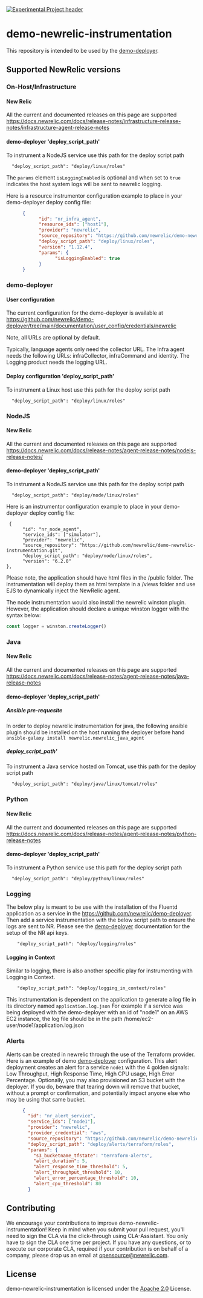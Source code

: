 [![Experimental Project header](https://github.com/newrelic/opensource-website/raw/master/src/images/categories/Experimental.png)](https://opensource.newrelic.com/oss-category/#experimental)

# demo-newrelic-instrumentation

This repository is intended to be used by the [demo-deployer](https://github.com/newrelic/demo-deployer).

## Supported NewRelic versions
### On-Host/Infrastructure

#### New Relic
All the current and documented releases on this page are supported
https://docs.newrelic.com/docs/release-notes/infrastructure-release-notes/infrastructure-agent-release-notes

#### demo-deployer 'deploy_script_path'
To instrument a NodeJS service use this path for the deploy script path

      "deploy_script_path": "deploy/linux/roles"

The `params` element `isLoggingEnabled` is optional and when set to `true` indicates the host system logs will be sent to newrelic logging.

Here is a resource instrumentor configuration example to place in your demo-deployer deploy config file:
```json
      {
            "id": "nr_infra_agent",
            "resource_ids": ["host1"],
            "provider": "newrelic",
            "source_repository": "https://github.com/newrelic/demo-newrelic-instrumentation.git",
            "deploy_script_path": "deploy/linux/roles",
            "version": "1.12.4",
            "params": {
                  "isLoggingEnabled": true
            }
      }
```

### demo-deployer

#### User configuration

The current configuration for the demo-deployer is available at https://github.com/newrelic/demo-deployer/tree/main/documentation/user_config/credentials/newrelic

Note, all URLs are optional by default. 

Typically, language agents only need the collector URL.
The Infra agent needs the following URLs: infraCollector, infraCommand and identity.
The Logging product needs the logging URL.


#### Deploy configuration 'deploy_script_path'
To instrument a Linux host use this path for the deploy script path

      "deploy_script_path": "deploy/linux/roles"

### NodeJS

#### New Relic
All the current and documented releases on this page are supported
https://docs.newrelic.com/docs/release-notes/agent-release-notes/nodejs-release-notes/

#### demo-deployer 'deploy_script_path'
To instrument a NodeJS service use this path for the deploy script path

      "deploy_script_path": "deploy/node/linux/roles"

Here is an instrumentor configuration example to place in your demo-deployer deploy config file:
```
 {
      "id": "nr_node_agent",
      "service_ids": ["simulator"],
      "provider": "newrelic",
      "source_repository": "https://github.com/newrelic/demo-newrelic-instrumentation.git",
      "deploy_script_path": "deploy/node/linux/roles",
      "version": "6.2.0"
},
```

Please note, the application should have html files in the /public folder. The instrumentation will deploy them as html template in a /views folder and use EJS to dynamically inject the NewRelic agent.

The node instrumentation would also install the newrelic winston plugin. However, the application should declare a unique winston logger with the syntax below:

```javascript
const logger = winston.createLogger()
```


### Java

#### New Relic
All the current and documented releases on this page are supported
https://docs.newrelic.com/docs/release-notes/agent-release-notes/java-release-notes

#### demo-deployer 'deploy_script_path'

##### Ansible pre-requesite

In order to deploy newrelic instrumentation for java, the following ansible plugin should be installed on the host running the deployer before hand ```ansible-galaxy install newrelic.newrelic_java_agent```

##### deploy_script_path'
To instrument a Java service hosted on Tomcat, use this path for the deploy script path

      "deploy_script_path": "deploy/java/linux/tomcat/roles"

### Python

#### New Relic
All the current and documented releases on this page are supported
https://docs.newrelic.com/docs/release-notes/agent-release-notes/python-release-notes

#### demo-deployer 'deploy_script_path'
To instrument a Python service use this path for the deploy script path

      "deploy_script_path": "deploy/python/linux/roles"

### Logging
The below play is meant to be use with the installation of the Fluentd application as a service in the https://github.com/newrelic/demo-deployer.
Then add a service instrumentation with the below script path to ensure the logs are sent to NR.
Please see the [demo-deployer](https://github.com/newrelic/demo-deployer) documentation for the setup of the NR api keys.

        "deploy_script_path": "deploy/logging/roles"

#### Logging in Context
Similar to logging, there is also another specific play for instrumenting with Logging in Context.

        "deploy_script_path": "deploy/logging_in_context/roles"

This instrumentation is dependent on the application to generate a log file in its directory named `application.log.json`
For example if a service was being deployed with the demo-deployer with an id of "node1" on an AWS EC2 instance, the log file should be in the path /home/ec2-user/node1/application.log.json

### Alerts

Alerts can be created in newrelic through the use of the Terraform provider.
Here is an example of demo [demo-deployer](https://github.com/newrelic/demo-deployer) configuration.
This alert deployment creates an alert for a service `node1` with the 4 golden signals: Low Throughput, High Response Time, High CPU usage, High Error Percentage.
Optionally, you may also provisioned an S3 bucket with the deployer. If you do, beware that tearing down will remove that bucket, without a prompt or confirmation, and potentially impact anyone else who may be using that same bucket.

```json
      {
        "id": "nr_alert_service",
        "service_ids": ["node1"],
        "provider": "newrelic",
        "provider_credential": "aws",
        "source_repository": "https://github.com/newrelic/demo-newrelic-instrumentation.git",
        "deploy_script_path": "deploy/alerts/terraform/roles",
        "params": {
          "s3_bucketname_tfstate": "terraform-alerts",
          "alert_duration": 5,
          "alert_response_time_threshold": 5,
          "alert_throughput_threshold": 10,
          "alert_error_percentage_threshold": 10,
          "alert_cpu_threshold": 80
        }
```

## Contributing
We encourage your contributions to improve demo-newrelic-instrumentation! Keep in mind when you submit your pull request, you'll need to sign the CLA via the click-through using CLA-Assistant. You only have to sign the CLA one time per project.
If you have any questions, or to execute our corporate CLA, required if your contribution is on behalf of a company, please drop us an email at opensource@newrelic.com.

## License
demo-newrelic-instrumentation is licensed under the [Apache 2.0](http://apache.org/licenses/LICENSE-2.0.txt) License.